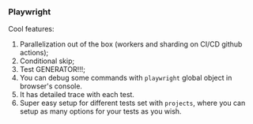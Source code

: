 ### Playwright

Cool features:
1. Parallelization out of the box (workers and sharding on CI/CD github actions);
2. Conditional skip;
3. Test GENERATOR!!!;
4. You can debug some commands with `playwright` global object in browser's console.
5. It has detailed trace with each test.
6. Super easy setup for different tests set with `projects`, where you can setup as many
    options for your tests as you wish.
